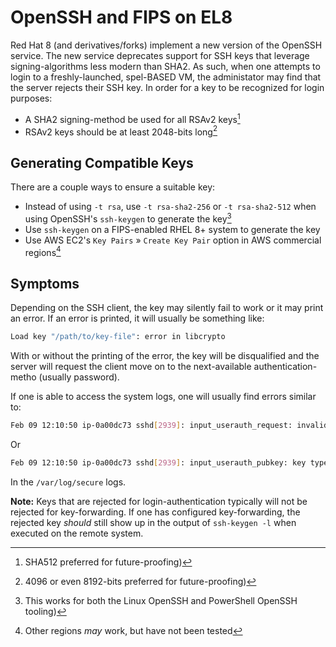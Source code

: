 # OpenSSH and FIPS on EL8

Red Hat 8 (and derivatives/forks) implement a new version of the OpenSSH service. The new service deprecates support for SSH keys that leverage signing-algorithms less modern than SHA2. As such, when one attempts to login to a freshly-launched, spel-BASED VM, the administator may find that the server rejects their SSH key. In order for a key to be recognized for login purposes:

* A SHA2 signing-method be used for all RSAv2 keys[^1]
* RSAv2 keys should be at least 2048-bits long[^2]


## Generating Compatible Keys

There are a couple ways to ensure a suitable key:

* Instead of using `-t rsa`, use `-t rsa-sha2-256` or `-t rsa-sha2-512` when using OpenSSH's `ssh-keygen` to generate the key[^3]
* Use `ssh-keygen` on a FIPS-enabled RHEL 8+ system to generate the key
* Use AWS EC2's `Key Pairs` &raquo; `Create Key Pair` option in AWS commercial regions[^4]

## Symptoms

Depending on the SSH client, the key may silently fail to work or it may print an error. If an error is printed, it will usually be something like:

```bash
Load key "/path/to/key-file": error in libcrypto
```

With or without the printing of the error, the key will be disqualified and the server will request the client move on to the next-available authentication-metho (usually password).

If one is able to access the system logs, one will usually find errors similar to:

```bash
Feb 09 12:10:50 ip-0a00dc73 sshd[2939]: input_userauth_request: invalid user ec2-user [preauth]
```

Or

```bash
Feb 09 12:10:50 ip-0a00dc73 sshd[2939]: input_userauth_pubkey: key type ssh-rsa not in PubkeyAcceptedKeyTypes [preauth]
```

In the `/var/log/secure` logs.

**Note:** Keys that are rejected for login-authentication typically will not be rejected for key-forwarding. If one has configured key-forwarding, the rejected key _should_ still show up in the output of `ssh-keygen -l` when executed on the remote system.

[^1]: SHA512 preferred for future-proofing)
[^2]: 4096 or even 8192-bits preferred for future-proofing)
[^3]: This works for both the Linux OpenSSH and PowerShell OpenSSH tooling)
[^4]: Other regions _may_ work, but have not been tested

